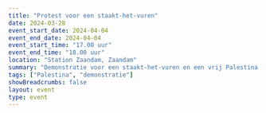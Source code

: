 ```yaml
---
title: "Protest voor een staakt-het-vuren"
date: 2024-03-28
event_start_date: 2024-04-04
event_end_date: 2024-04-04
event_start_time: "17.00 uur"
event_end_time: "18.00 uur"
location: "Station Zaandam, Zaandam"
summary: "Demonstratie voor een staakt-het-vuren en een vrij Palestina."
tags: ["Palestina", "demonstratie"]
showBreadcrumbs: false
layout: event
type: event
---
```

